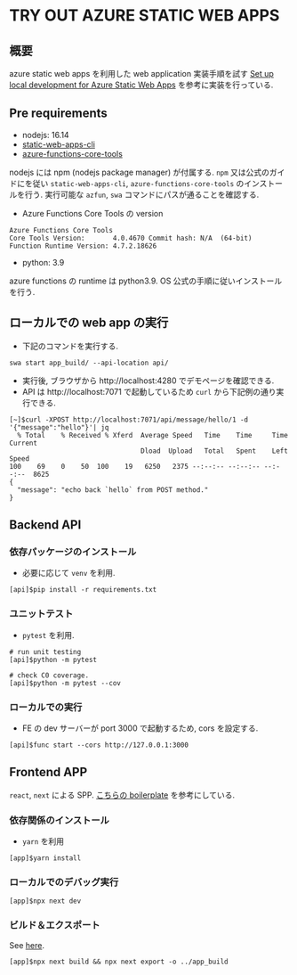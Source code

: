# TRY OUT AZURE STATIC WEB APPS

## 概要

azure static web apps を利用した web application 実装手順を試す
[Set up local development for Azure Static Web Apps](https://docs.microsoft.com/en-us/azure/static-web-apps/local-development) を参考に実装を行っている. 

## Pre requirements

* nodejs: 16.14
* [static-web-apps-cli](https://github.com/Azure/static-web-apps-cli)
* [azure-functions-core-tools](https://github.com/Azure/azure-functions-core-tools)

nodejs には npm (nodejs package manager) が付属する.
`npm` 又は公式のガイドにを従い `static-web-apps-cli`, `azure-functions-core-tools` のインストールを行う.
実行可能な `azfun`, `swa` コマンドにパスが通ることを確認する.

* Azure Functions Core Tools の version

```
Azure Functions Core Tools
Core Tools Version:       4.0.4670 Commit hash: N/A  (64-bit)
Function Runtime Version: 4.7.2.18626
```

* python: 3.9

azure functions の runtime は python3.9.
OS 公式の手順に従いインストールを行う.

## ローカルでの web app の実行

* 下記のコマンドを実行する.

```
swa start app_build/ --api-location api/
```

* 実行後, ブラウザから http://localhost:4280 でデモページを確認できる.
* API は http://localhost:7071 で起動しているため `curl` から下記例の通り実行できる.

```
[~]$curl -XPOST http://localhost:7071/api/message/hello/1 -d '{"message":"hello"}'| jq
  % Total    % Received % Xferd  Average Speed   Time    Time     Time  Current
                                 Dload  Upload   Total   Spent    Left  Speed
100    69    0    50  100    19   6250   2375 --:--:-- --:--:-- --:--:--  8625
{
  "message": "echo back `hello` from POST method."
}
```


## Backend API

### 依存パッケージのインストール

* 必要に応じて `venv` を利用.

```
[api]$pip install -r requirements.txt
```

### ユニットテスト

* `pytest` を利用.

```
# run unit testing
[api]$python -m pytest

# check C0 coverage.
[api]$python -m pytest --cov
```

### ローカルでの実行

* FE の dev サーバーが port 3000 で起動するため, cors を設定する.

```
[api]$func start --cors http://127.0.0.1:3000
```

## Frontend APP

`react`, `next` による SPP.
[こちらの boilerplate](https://github.com/shimpeiws/react-boilerplate-2022) を参考にしている.

### 依存関係のインストール

* `yarn` を利用

```
[app]$yarn install
```

### ローカルでのデバッグ実行

```
[app]$npx next dev
```

### ビルド＆エクスポート

See [here](https://nextjs.org/docs/advanced-features/static-html-export).

```
[app]$npx next build && npx next export -o ../app_build
```
